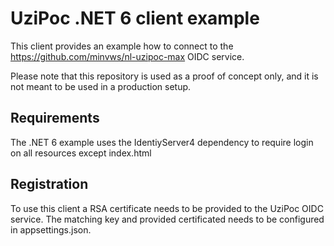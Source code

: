 # UziPoc .NET 6 client example

This client provides an example how to connect to the https://github.com/minvws/nl-uzipoc-max OIDC service.

Please note that this repository is used as a proof of concept only, and it is not meant to be used in a production setup.

## Requirements
The .NET 6 example uses the IdentiyServer4 dependency to require login on all resources except index.html

## Registration
To use this client a RSA certificate needs to be provided to the UziPoc OIDC service. The matching key and provided certificated needs to be configured in appsettings.json.
